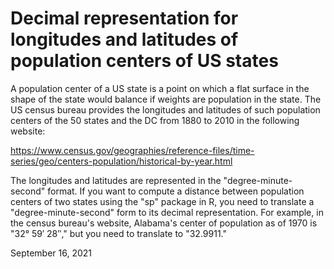 # Decimal representation for longitudes and latitudes of population centers of US states

A population center of a US state is a point on which a flat surface in the shape of the state would balance if weights are population in the state. The US census bureau provides the longitudes and latitudes of such population centers of the 50 states and the DC from 1880 to 2010 in the following website:

https://www.census.gov/geographies/reference-files/time-series/geo/centers-population/historical-by-year.html

The longitudes and latitudes are represented in the "degree-minute-second" format. If you want to compute a distance between population centers of two states using the "sp" package in R, you need to translate a "degree-minute-second" form to its decimal representation. For example, in the census bureau's website, Alabama's center of population as of 1970 is "32° 59′ 28″," but you need to translate to "32.9911."


September 16, 2021